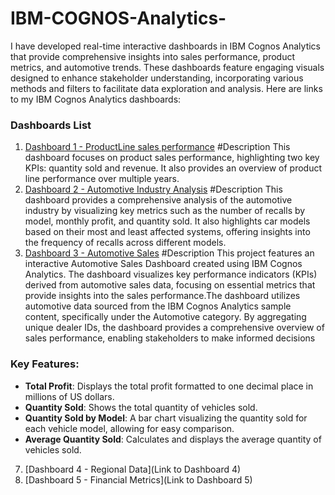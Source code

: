 # IBM-COGNOS-Analytics-
I have developed real-time interactive dashboards in IBM Cognos Analytics that provide comprehensive insights into sales performance, product metrics, and automotive trends. These dashboards feature engaging visuals designed to enhance stakeholder understanding, incorporating various methods and filters to facilitate data exploration and analysis.
Here are links to my IBM Cognos Analytics dashboards:

### Dashboards List
1.  [Dashboard 1 - ProductLine sales performance](https://us3.ca.analytics.ibm.com/bi/?perspective=dashboard&pathRef=.my_folders%2FSimple%2BDashboard&action=view&mode=dashboard&subView=model000001987f273301_00000000)
   #Description
   This dashboard focuses on product sales performance, highlighting two key KPIs: quantity sold and revenue. It also provides an overview of product line performance over multiple years.
2.  [Dashboard 2 - Automotive Industry Analysis](https://us3.ca.analytics.ibm.com/bi/?perspective=dashboard&pathRef=.my_folders%2Fservice%2Bdashboard&action=view&mode=dashboard&subView=model00000197c761cced_00000000)
   #Description
   This dashboard provides a comprehensive analysis of the automotive industry by visualizing key metrics such as the number of recalls by model, monthly profit, and quantity sold. It also highlights car models based on their most and least affected systems, offering insights into the frequency of recalls across different models.
3.  [Dashboard 3 - Automotive Sales](https://us3.ca.analytics.ibm.com/bi/?perspective=dashboard&pathRef=.my_folders%2Fsales%2Bdashboard&action=view&mode=dashboard&subView=model00000197c2671118_00000000)
   #Description
This project features an interactive Automotive Sales Dashboard created using IBM Cognos Analytics. The dashboard visualizes key performance indicators (KPIs) derived from automotive sales data, focusing on essential metrics that provide insights into the sales performance.The dashboard utilizes automotive data sourced from the IBM Cognos Analytics sample content, specifically under the Automotive category. By aggregating unique dealer IDs, the dashboard provides a comprehensive overview of sales performance, enabling stakeholders to make informed decisions
### Key Features:
- **Total Profit**: Displays the total profit formatted to one decimal place in millions of US dollars.
- **Quantity Sold**: Shows the total quantity of vehicles sold.
- **Quantity Sold by Model**: A bar chart visualizing the quantity sold for each vehicle model, allowing for easy comparison.
- **Average Quantity Sold**: Calculates and displays the average quantity of vehicles sold.
7.  [Dashboard 4 - Regional Data](Link to Dashboard 4)
8.  [Dashboard 5 - Financial Metrics](Link to Dashboard 5)
